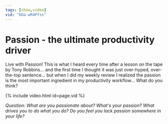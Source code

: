```yaml
---
tags: [show,video]
vid: "bDa-wR4Pfss"
---
```


# Passion - the ultimate productivity driver


Live with Passion! This is what I heard every time after a lesson on the tape by Tony Robbins... and the first time I thought it was just over-hyped, over-the-top sentence... but when I did my weekly review I realized the passion is the most important ingredient in my productivity workflow... What do you think?

{% include video.html id=page.vid %}

_Question:_ _What are you passionate about? What's your passion? What drives you to do what you do? Do you feel you lack passion somewhere in your life?_

[n]: https://michael.gratis/nozbe
